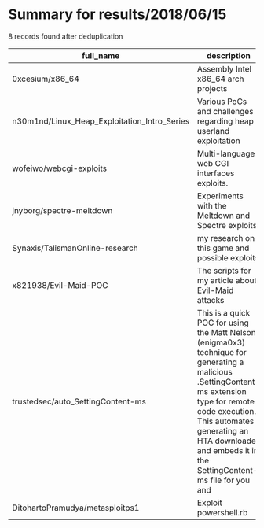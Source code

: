 
# Summary for results/2018/06/15
    
8 records found after deduplication

| full_name | description | html_url | matched_list | matched_count | pushed_at | size | stargazers_count | language | forks_count |
|----------------------------------------------|-----------------------------------------------------------------------------------------------------------------------------------------------------------------------------------------------------------------------------------------------------------------|-----------------------------------------------------------------|---------------------------|-----------------|---------------------------|--------|--------------------|------------|---------------|
| 0xcesium/x86_64 | Assembly Intel x86_64 arch projects | https://github.com/0xcesium/x86_64 | ['shellcode'] | 1 | 2018-06-15 21:44:38+00:00 | 28 | 0 | Python | 1 |
| n30m1nd/Linux_Heap_Exploitation_Intro_Series | Various PoCs and challenges regarding heap userland exploitation | https://github.com/n30m1nd/Linux_Heap_Exploitation_Intro_Series | ['exploit'] | 1 | 2018-06-15 22:08:46+00:00 | 29 | 55 | C | 15 |
| wofeiwo/webcgi-exploits | Multi-language web CGI interfaces exploits. | https://github.com/wofeiwo/webcgi-exploits | ['exploit'] | 1 | 2018-06-15 03:43:58+00:00 | 34 | 291 | PHP | 56 |
| jnyborg/spectre-meltdown | Experiments with the Meltdown and Spectre exploits. | https://github.com/jnyborg/spectre-meltdown | ['exploit'] | 1 | 2018-06-15 12:31:48+00:00 | 7222 | 0 | C | 0 |
| Synaxis/TalismanOnline-research | my research on this game and possible exploits | https://github.com/Synaxis/TalismanOnline-research | ['exploit'] | 1 | 2018-06-15 03:48:36+00:00 | 0 | 0 | | 0 |
| x821938/Evil-Maid-POC | The scripts for my article about Evil-Maid attacks | https://github.com/x821938/Evil-Maid-POC | ['attack poc'] | 1 | 2018-06-15 07:39:54+00:00 | 1 | 3 | Shell | 2 |
| trustedsec/auto_SettingContent-ms | This is a quick POC for using the Matt Nelson (enigma0x3) technique for generating a malicious .SettingContent-ms extension type for remote code execution. This automates generating an HTA downloader and embeds it in the SettingContent-ms file for you and | https://github.com/trustedsec/auto_SettingContent-ms | ['remote code execution'] | 1 | 2018-06-15 14:55:39+00:00 | 3 | 45 | Python | 18 |
| DitohartoPramudya/metasploitps1 | Exploit powershell.rb | https://github.com/DitohartoPramudya/metasploitps1 | ['exploit'] | 1 | 2018-06-15 17:16:24+00:00 | 18 | 0 | Ruby | 0 |
